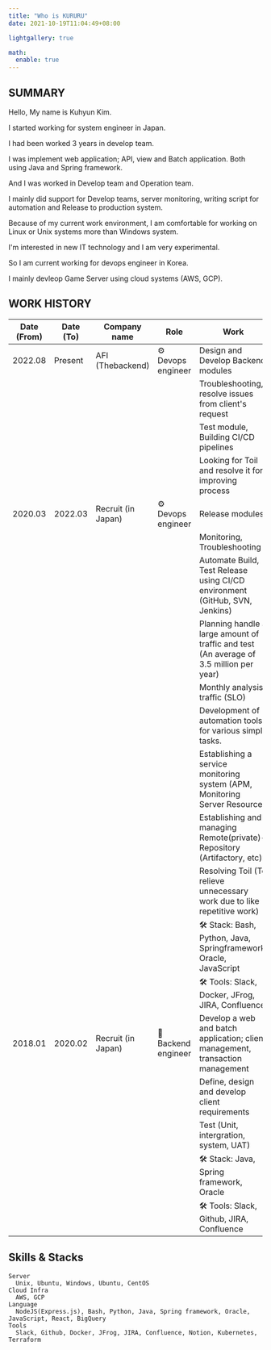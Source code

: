 ```yaml
---
title: "Who is KURURU"
date: 2021-10-19T11:04:49+08:00

lightgallery: true

math:
  enable: true
---
```


## SUMMARY

Hello, My name is Kuhyun Kim.

I started working for system engineer in Japan.

I had been worked 3 years in develop team.

I was implement web application; API, view and Batch application. Both using Java and Spring framework.

And I was worked in Develop team and Operation team.

I mainly did support for Develop teams, server monitoring, writing script for automation and Release to production system.

Because of my current work environment, I am comfortable for working on Linux or Unix systems more than Windows system.

I'm interested in new IT technology and I am very experimental.

So I am current working for devops engineer in Korea.

I mainly devleop Game Server using cloud systems (AWS, GCP).

## WORK HISTORY

| Date (From) | Date (To) | Company name       | Role                | Work                                                                                    |
| ----------- | --------- | ------------------ | ------------------- | --------------------------------------------------------------------------------------- |
| 2022.08     | Present   | AFI (Thebackend)   | ⚙️ Devops engineer  | Design and Develop Backend modules                                                       |
|             |           |                    |                     | Troubleshooting, resolve issues from client's request                                   |
|             |           |                    |                     | Test module, Building CI/CD pipelines                                                   |
|             |           |                    |                     | Looking for Toil and resolve it for improving process                                   |
| 2020.03     | 2022.03   | Recruit (in Japan) | ⚙️ Devops engineer  | Release modules                                                                         |
|             |           |                    |                     | Monitoring, Troubleshooting                                                             |
|             |           |                    |                     | Automate Build, Test Release using CI/CD environment (GitHub, SVN, Jenkins)             |
|             |           |                    |                     | Planning handle a large amount of traffic and test (An average of 3.5 million per year) |
|             |           |                    |                     | Monthly analysis traffic (SLO)                                                          |
|             |           |                    |                     | Development of automation tools for various simple tasks.                               |
|             |           |                    |                     | Establishing a service monitoring system (APM, Monitoring Server Resource)              |
|             |           |                    |                     | Establishing and managing Remote(private)-Repository (Artifactory, etc)                 |
|             |           |                    |                     | Resolving Toil (To relieve unnecessary work due to like repetitive work)                |
|             |           |                    |                     | 🛠 Stack: Bash, Python, Java, Springframework, Oracle, JavaScript                        |
|             |           |                    |                     | 🛠 Tools: Slack, Docker, JFrog, JIRA, Confluence                                         |
| 2018.01     | 2020.02   | Recruit (in Japan) | 📱 Backend engineer | Develop a web and batch application; client management, transaction management          |
|             |           |                    |                     | Define, design and develop client requirements                                          |
|             |           |                    |                     | Test (Unit, intergration, system, UAT)                                                  |
|             |           |                    |                     | 🛠 Stack: Java, Spring framework, Oracle                                                 |
|             |           |                    |                     | 🛠 Tools: Slack, Github, JIRA, Confluence                                                |


## Skills & Stacks

    Server
      Unix, Ubuntu, Windows, Ubuntu, CentOS
    Cloud Infra
      AWS, GCP
    Language
      NodeJS(Express.js), Bash, Python, Java, Spring framework, Oracle, JavaScript, React, BigQuery
    Tools
      Slack, Github, Docker, JFrog, JIRA, Confluence, Notion, Kubernetes, Terraform
